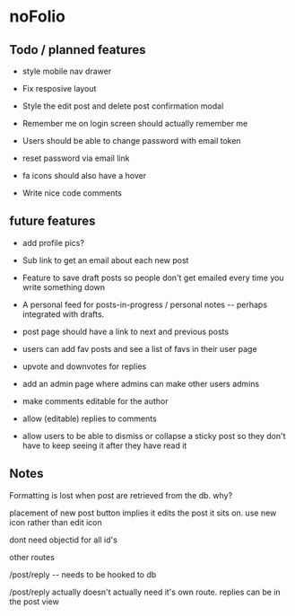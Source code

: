 # noFolio

## Todo / planned features

* style mobile nav drawer

* Fix resposive layout

* Style the edit post and delete post confirmation modal

* Remember me on login screen should actually remember me

* Users should be able to change password with email token

* reset password via email link

* fa icons should also have a hover

* Write nice code comments

## future features

* add profile pics?

* Sub link to get an email about each new post

* Feature to save draft posts so people don't get emailed every time you write something down

* A personal feed for posts-in-progress / personal notes -- perhaps integrated with drafts. 

* post page should have a link to next and previous posts

* users can add fav posts and see a list of favs in their user page

* upvote and downvotes for replies

* add an admin page where admins can make other users admins

* make comments editable for the author

* allow (editable) replies to comments

* allow users to be able to dismiss or collapse a sticky post so they don't have to keep seeing it after they have read it

## Notes

Formatting is lost when post are retrieved from the db. why?

placement of new post button implies it edits the post it sits on.
use new icon rather than edit icon

dont need objectid for all id's 

other routes

/post/reply -- needs to be hooked to db

/post/reply actually doesn't actually need it's own route. replies can be in the post view



